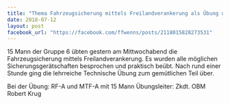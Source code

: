 ```yaml
---
title: "Thema Fahrzeugsicherung mittels Freilandverankerung als Übung der Gruppe 6"
date: 2018-07-12
layout: post
facebook_url: "https://facebook.com/ffwenns/posts/2118015828273531"
---
```


15 Mann der Gruppe 6 übten gestern am Mittwochabend die Fahrzeugsicherung mittels Freilandverankerung. Es wurden alle möglichen Sicherungsgerätschaften besprochen und praktisch beübt. Nach rund einer Stunde ging die lehrreiche Technische Übung zum gemütlichen Teil über.

Bei der Übung:
RF-A und MTF-A mit 15 Mann
Übungsleiter: Zkdt. OBM Robert Krug